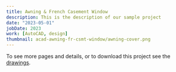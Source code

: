 ```yaml
---
title: Awning & French Casement Window
description: This is the description of our sample project
date: "2023-05-01"
jobDate: 2023
work: [AutoCAD, design]
thumbnail: acad-awning-fr-csmt-window/awning-cover.png
---
```


To see more pages and details, or to download this project see the
[drawings](Awning-FR-Csmt-Window.pdf "drawings").